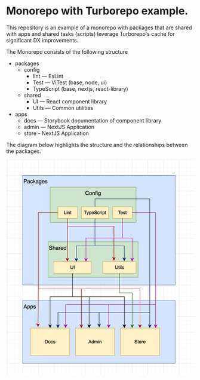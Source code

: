 # Monorepo with Turborepo example.

This repository is an example of a monorepo with packages that are shared with apps and shared tasks (scripts) leverage Turborepo's
cache for significant DX improvements.

The Monorepo consists of the following structure

- packages
  - config
    - lint — EsLint
    - Test — ViTest (base, node, ui)
    - TypeScript (base, nextjs, react-library)
  - shared
    - UI — React component library
    - Utils — Common utilities
- apps
  - docs — Storybook documentation of component library
  - admin — NextJS Application
  - store - NextJS Application

The diagram below highlights the structure and the relationships between the packages.

![Architecture](docs/architecture.png)
